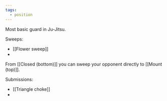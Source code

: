```yaml
---
tags:
  - position
---
```


Most basic guard in Ju-Jitsu. 

Sweeps:
- [[Flower sweep]]
- 
From [[Closed (bottom)]] you can sweep your opponent directly to [[Mount (top)]]. 


Submissions:
- [[Triangle choke]]
- 